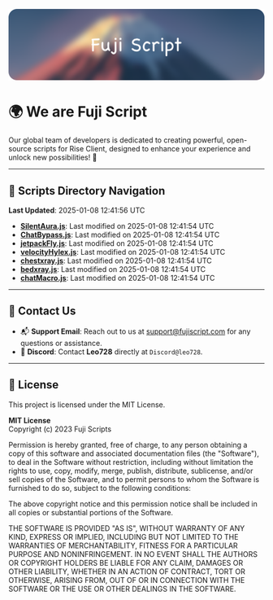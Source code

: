 ![Banner](.github/b.webp)

# 🌍 **We are Fuji Script**

Our global team of developers is dedicated to creating powerful, open-source scripts for Rise Client, designed to enhance your experience and unlock new possibilities! 🌟

---
<!-- SCRIPTS_NAVIGATION_START -->
## 📂 **Scripts Directory Navigation**

**Last Updated**: 2025-01-08 12:41:56 UTC

- **[SilentAura.js](scripts/SilentAura.js)**: Last modified on 2025-01-08 12:41:54 UTC
- **[ChatBypass.js](scripts/ChatBypass.js)**: Last modified on 2025-01-08 12:41:54 UTC
- **[jetpackFly.js](scripts/jetpackFly.js)**: Last modified on 2025-01-08 12:41:54 UTC
- **[velocityHylex.js](scripts/velocityHylex.js)**: Last modified on 2025-01-08 12:41:54 UTC
- **[chestxray.js](scripts/chestxray.js)**: Last modified on 2025-01-08 12:41:54 UTC
- **[bedxray.js](scripts/bedxray.js)**: Last modified on 2025-01-08 12:41:54 UTC
- **[chatMacro.js](scripts/chatMacro.js)**: Last modified on 2025-01-08 12:41:54 UTC

<!-- SCRIPTS_NAVIGATION_END -->

---

## 💬 **Contact Us**  
- 📬 **Support Email**: Reach out to us at [support@fujiscript.com](mailto:support@fujiscript.com) for any questions or assistance.  
- 💬 **Discord**: Contact **Leo728** directly at `Discord@leo728`.

---

## 📜 **License**

This project is licensed under the MIT License.  

**MIT License**  
Copyright (c) 2023 Fuji Scripts  

Permission is hereby granted, free of charge, to any person obtaining a copy of this software and associated documentation files (the "Software"), to deal in the Software without restriction, including without limitation the rights to use, copy, modify, merge, publish, distribute, sublicense, and/or sell copies of the Software, and to permit persons to whom the Software is furnished to do so, subject to the following conditions:  

The above copyright notice and this permission notice shall be included in all copies or substantial portions of the Software.  

THE SOFTWARE IS PROVIDED "AS IS", WITHOUT WARRANTY OF ANY KIND, EXPRESS OR IMPLIED, INCLUDING BUT NOT LIMITED TO THE WARRANTIES OF MERCHANTABILITY, FITNESS FOR A PARTICULAR PURPOSE AND NONINFRINGEMENT. IN NO EVENT SHALL THE AUTHORS OR COPYRIGHT HOLDERS BE LIABLE FOR ANY CLAIM, DAMAGES OR OTHER LIABILITY, WHETHER IN AN ACTION OF CONTRACT, TORT OR OTHERWISE, ARISING FROM, OUT OF OR IN CONNECTION WITH THE SOFTWARE OR THE USE OR OTHER DEALINGS IN THE SOFTWARE.  
